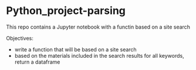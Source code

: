 # Python_project-parsing
This repo contains a Jupyter notebook with a functin based on a site search

Objectives:
- write a function that will be based on a site search
- based on the materials included in the search results for all keywords, return a dataframe
